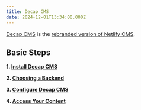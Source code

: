 ```yaml
---
title: Decap CMS
date: 2024-12-01T13:34:00.000Z
---
```

[Decap CMS](https://decapcms.org/blog/2023/02/introducing-decap/) is the [rebranded version of Netlify CMS](https://www.netlify.com/blog/netlify-cms-to-become-decap-cms/).

## Basic Steps

**1. [Install Decap CMS](https://decapcms.org/docs/install-decap-cms/)**

**2. [Choosing a Backend](https://decapcms.org/docs/choosing-a-backend/)**

**3. [Configure Decap CMS](https://decapcms.org/docs/configure-decap-cms/)**

**4. [Access Your Content](https://decapcms.org/docs/access-your-content/)**
